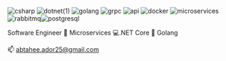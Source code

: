 ![csharp](https://github.com/Ador-25/Ador-25/assets/84260545/290f3c51-8cc4-408e-a503-c8121822a91e) ![dotnet(1)](https://github.com/Ador-25/Ador-25/assets/84260545/f0ff618c-acd8-4eea-a8c6-1e47f980783b)  ![golang](https://github.com/Ador-25/Ador-25/assets/84260545/17e92ad2-693e-4da4-8fba-4ed409b73fc3) ![grpc](https://github.com/Ador-25/Ador-25/assets/84260545/f3b5f579-8394-41b9-b32a-2103674d5b15) ![api](https://github.com/Ador-25/Ador-25/assets/84260545/e9324eb0-c196-40df-a9ad-449be41b6b18) ![docker](https://github.com/Ador-25/Ador-25/assets/84260545/f9c0084f-7ddd-4762-9520-adf39588ab8a) ![microservices](https://github.com/Ador-25/Ador-25/assets/84260545/2f9b1c1c-f091-4a8d-a06e-c31bddad5557) ![rabbitmq](https://github.com/Ador-25/Ador-25/assets/84260545/45769868-3618-4328-8de8-ad4b9e68d78b)![postgresql](https://github.com/Ador-25/Ador-25/assets/84260545/f640292c-4880-4b7f-9a63-9ab8f90b23ac)

Software Engineer 🔭 Microservices  💻.NET Core 📝 Golang

📫 abtahee.ador25@gmail.com

<!--
**Ador-25/Ador-25** is a ✨ _special_ ✨ repository because its `README.md` (this file) appears on your GitHub profile.

Here are some ideas to get you started:

- 🔭 I’m currently working on ...
- 🌱 I’m currently learning ...
- 👯 I’m looking to collaborate on ...
- 🤔 I’m looking for help with ...
- 💬 Ask me about ...
- 📫 How to reach me: ...
- 😄 Pronouns: ...
- ⚡ Fun fact: ...

-->
